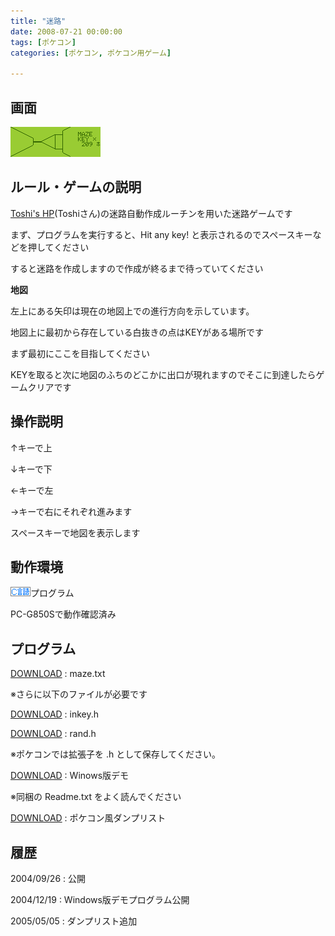 ```yaml
---
title: "迷路"
date: 2008-07-21 00:00:00
tags: [ポケコン]
categories: [ポケコン, ポケコン用ゲーム]

---
```


## 画面


![動作画面][1] 

 [1]: /images/2008_0721_maze.gif

## ルール・ゲームの説明

[Toshi's HP][2](Toshiさん)の迷路自動作成ルーチンを用いた迷路ゲームです
  


 [2]: http://www.r66.7-dj.com/~toshi1/

まず、プログラムを実行すると、Hit any key! と表示されるのでスペースキーなどを押してください
	  
すると迷路を作成しますので作成が終るまで待っていてください
  


**地図**
	  
左上にある矢印は現在の地図上での進行方向を示しています。
	  
地図上に最初から存在している白抜きの点はKEYがある場所です
	  
まず最初にここを目指してください
	  
KEYを取ると次に地図のふちのどこかに出口が現れますので<!-- 底 -->そこに到達したらゲームクリアです 

## 操作説明

↑キーで上
	  
↓キーで下
	  
←キーで左
	  
→キーで右にそれぞれ進みます
	  
スペースキーで地図を表示します
  


## 動作環境

![C言語][3]プログラム
	  
PC-G850Sで動作確認済み 

 [3]: /images/pokecom-c.gif

## プログラム

[DOWNLOAD][4] : maze.txt
	  
※さらに以下のファイルが必要です
  


 [4]: /files/maze.txt "maze.txt"

[DOWNLOAD][5] : inkey.h
	  
[DOWNLOAD][6] : rand.h
	  
※ポケコンでは拡張子を .h として保存してください。
  


 [5]: /files/inkey.h "inkey.h"
 [6]: /files/rand.h "rand.h"

[DOWNLOAD][7] : Winows版デモ
	  
<span>※同梱の Readme.txt をよく読んでください
</span> 

 [7]: /files/maze.zip "maze.zip(Winows版デモ)"

[DOWNLOAD][8] : ポケコン風ダンプリスト
  


 [8]: maze_.txt "maze_.txt"

## 履歴

2004/09/26
: 公開

2004/12/19
: Windows版デモプログラム公開

2005/05/05
: ダンプリスト追加
